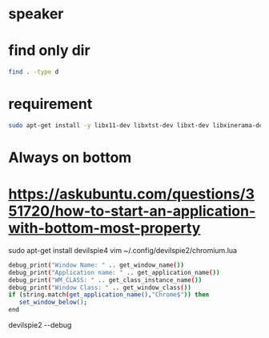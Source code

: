 # speaker

# find only dir

```bash
find . -type d
```

# requirement

```bash
sudo apt-get install -y libx11-dev libxtst-dev libxt-dev libxinerama-dev libx11-xcb-dev libxkbcommon-dev libxkbcommon-x11-dev libxkbfile-dev
```

# Always on bottom
# https://askubuntu.com/questions/351720/how-to-start-an-application-with-bottom-most-property
sudo apt-get install devilspie4
vim ~/.config/devilspie2/chromium.lua
```bash
debug_print("Window Name: " .. get_window_name())
debug_print("Application name: " .. get_application_name())
debug_print("WM_CLASS: " .. get_class_instance_name())
debug_print("Window Class: " .. get_window_class())
if (string.match(get_application_name(),"Chrome$")) then
   set_window_below();
end
```

devilspie2 --debug

